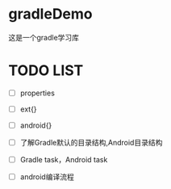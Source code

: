 # gradleDemo
这是一个gradle学习库


# TODO LIST

* [ ] properties
* [ ] ext{}
* [ ] android{}
* [ ] 了解Gradle默认的目录结构,Android目录结构
* [ ] Gradle task，Android task
* [ ] android编译流程

